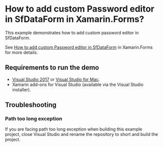 # How to add custom Password editor in SfDataForm in Xamarin.Forms?

This example demonstrates how to add custom password editor in SfDataForm.

See [How to add custom Password editor in SfDataForm](https://www.syncfusion.com/kb/9649/how-to-add-custom-password-editor-in-sfdataform) in Xamarin.Forms for more details.

## <a name="requirements-to-run-the-demo"></a>Requirements to run the demo ##

* [Visual Studio 2017](https://visualstudio.microsoft.com/downloads/) or [Visual Studio for Mac](https://visualstudio.microsoft.com/vs/mac/).
* Xamarin add-ons for Visual Studio (available via the Visual Studio installer).

## <a name="troubleshooting"></a>Troubleshooting ##
### Path too long exception
If you are facing path too long exception when building this example project, close Visual Studio and rename the repository to short and build the project.
